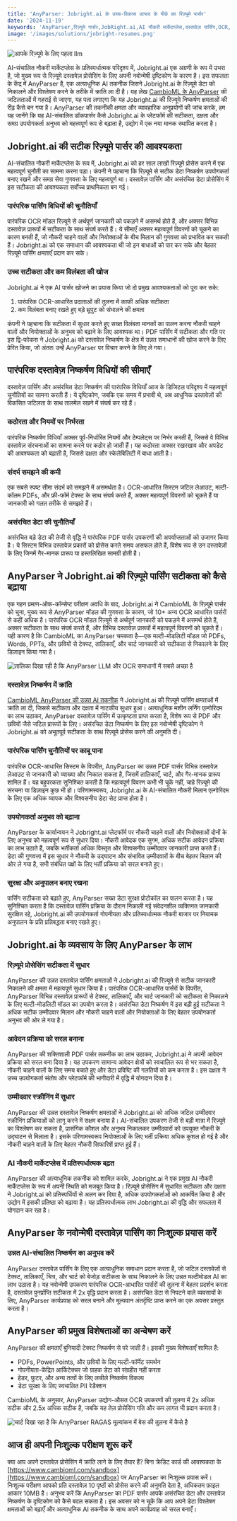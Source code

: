 ```yaml
---
title: 'AnyParser: Jobright.ai के उच्च-विकास उत्पाद के पीछे का रिज़्यूमे पार्सर'
date: '2024-11-19'
keywords: 'AnyParser,रिज़्यूमे पार्सर,JobRight.ai,AI नौकरी मार्केटप्लेस,दस्तावेज़ पार्सिंग,OCR,रिज़्यूमे प्रोसेसिंग,असंरचित डेटा,नौकरी मिलान,भर्ती प्रौद्योगिकी'
image: '/images/solutions/jobright-resumes.png'
---
```


![आपके रिज़्यूमे के लिए पहला llm](/images/solutions/jobright-resumes.png)

AI-संचालित नौकरी मार्केटप्लेस के प्रतिस्पर्धात्मक परिदृश्य में, Jobright.ai एक अग्रणी के रूप में उभरा है, जो मुख्य रूप से रिज़्यूमे दस्तावेज़ प्रोसेसिंग के लिए अपनी नवोन्मेषी दृष्टिकोण के कारण है। इस सफलता के केंद्र में AnyParser है, एक अत्याधुनिक AI तकनीक जिसने Jobright.ai के रिज़्यूमे डेटा को निकालने और विश्लेषण करने के तरीके में क्रांति ला दी है। यह लेख [CambioML के AnyParser](https://www.cambioml.com/sandbox) की जटिलताओं में गहराई से जाएगा, यह पता लगाएगा कि यह Jobright.ai की रिज़्यूमे निष्कर्षण क्षमताओं की रीढ़ कैसे बन गया है। AnyParser की तकनीकी क्षमता और व्यावहारिक अनुप्रयोगों की जांच करके, हम यह जानेंगे कि यह AI-संचालित डॉकपार्सर कैसे Jobright.ai के प्लेटफॉर्म की सटीकता, दक्षता और समग्र उपयोगकर्ता अनुभव को महत्वपूर्ण रूप से बढ़ाता है, उद्योग में एक नया मानक स्थापित करता है।

## Jobright.ai की सटीक रिज़्यूमे पार्सर की आवश्यकता

AI-संचालित नौकरी मार्केटप्लेस के रूप में, Jobright.ai को हर साल लाखों रिज़्यूमे प्रोसेस करने में एक महत्वपूर्ण चुनौती का सामना करना पड़ा। कंपनी ने पहचाना कि रिज़्यूमे से सटीक डेटा निष्कर्षण उपयोगकर्ता बनाए रखने और समग्र सेवा गुणवत्ता के लिए महत्वपूर्ण था। दस्तावेज़ पार्सिंग और असंरचित डेटा प्रोसेसिंग में इस सटीकता की आवश्यकता सर्वोच्च प्राथमिकता बन गई।

### पारंपरिक पार्सिंग विधियों की चुनौतियाँ

पारंपरिक OCR मॉडल रिज़्यूमे से अर्थपूर्ण जानकारी को पकड़ने में असमर्थ होते हैं, और अक्सर विभिन्न दस्तावेज़ प्रारूपों में सटीकता के साथ संघर्ष करते हैं। ये सीमाएँ अक्सर महत्वपूर्ण विवरणों को चूकने का कारण बनती हैं, जो नौकरी चाहने वालों और नियोक्ताओं के बीच मिलान की गुणवत्ता को प्रभावित कर सकती हैं। Jobright.ai को एक समाधान की आवश्यकता थी जो इन बाधाओं को पार कर सके और बेहतर रिज़्यूमे पार्सिंग क्षमताएँ प्रदान कर सके।

### उच्च सटीकता और कम विलंबता की खोज

Jobright.ai ने एक AI पार्सर खोजने का प्रयास किया जो दो प्रमुख आवश्यकताओं को पूरा कर सके:

1. पारंपरिक OCR-आधारित प्रदाताओं की तुलना में काफी अधिक सटीकता
2. कम विलंबता बनाए रखते हुए बड़े थ्रूपुट को संभालने की क्षमता

कंपनी ने पहचाना कि सटीकता में सुधार करते हुए सख्त विलंबता मानकों का पालन करना नौकरी चाहने वालों और नियोक्ताओं के अनुभव को बढ़ाने के लिए आवश्यक था। PDF पार्सिंग में सटीकता और गति पर इस द्वि-फोकस ने Jobright.ai को दस्तावेज़ निष्कर्षण के क्षेत्र में उन्नत समाधानों की खोज करने के लिए प्रेरित किया, जो अंततः उन्हें AnyParser पर विचार करने के लिए ले गया।

## पारंपरिक दस्तावेज़ निष्कर्षण विधियों की सीमाएँ

दस्तावेज़ पार्सिंग और असंरचित डेटा निष्कर्षण की पारंपरिक विधियाँ आज के डिजिटल परिदृश्य में महत्वपूर्ण चुनौतियों का सामना करती हैं। ये दृष्टिकोण, जबकि एक समय में प्रभावी थे, अब आधुनिक दस्तावेज़ों की विकसित जटिलता के साथ तालमेल रखने में संघर्ष कर रहे हैं।

### कठोरता और नियमों पर निर्भरता

पारंपरिक निष्कर्षण विधियाँ अक्सर पूर्व-निर्धारित नियमों और टेम्पलेट्स पर निर्भर करती हैं, जिससे वे विभिन्न दस्तावेज़ संरचनाओं का सामना करने पर कठोर हो जाती हैं। यह कठोरता अक्सर रखरखाव और अपडेट की आवश्यकता को बढ़ाती है, जिससे दक्षता और स्केलेबिलिटी में बाधा आती है।

### संदर्भ समझने की कमी

एक सबसे स्पष्ट सीमा संदर्भ को समझने में असमर्थता है। OCR-आधारित सिस्टम जटिल लेआउट, मल्टी-कॉलम PDFs, और फ्री-फॉर्म टेक्स्ट के साथ संघर्ष करते हैं, अक्सर महत्वपूर्ण विवरणों को चूकते हैं या जानकारी को गलत तरीके से समझते हैं।

### असंरचित डेटा की चुनौतियाँ

असंरचित बड़े डेटा की तेजी से वृद्धि ने पारंपरिक PDF पार्सर उपकरणों की अपर्याप्तताओं को उजागर किया है। ये सिस्टम विभिन्न दस्तावेज़ प्रकारों को प्रोसेस करते समय असफल होते हैं, विशेष रूप से उन दस्तावेज़ों के लिए जिनमें गैर-मानक प्रारूप या हस्तलिखित सामग्री होती है।

## AnyParser ने Jobright.ai की रिज़्यूमे पार्सिंग सटीकता को कैसे बढ़ाया

एक गहन प्रमाण-ऑफ-कॉन्सेप्ट परीक्षण अवधि के बाद, Jobright.ai ने CambioML के रिज़्यूमे पार्सर को चुना, मुख्य रूप से AnyParser मॉडल की गुणवत्ता के कारण, जो 10+ अन्य OCR आधारित पार्सरों से कहीं अधिक है। पारंपरिक OCR मॉडल रिज़्यूमे से अर्थपूर्ण जानकारी को पकड़ने में असमर्थ होते हैं, अक्सर सटीकता के साथ संघर्ष करते हैं, और विभिन्न दस्तावेज़ प्रारूपों में महत्वपूर्ण विवरणों को चूकते हैं। यही कारण है कि CambioML का AnyParser चमकता है—एक मल्टी-मोडलिटी मॉडल जो PDFs, Words, PPTs, और छवियों से टेक्स्ट, तालिकाएँ, और चार्ट जानकारी को सटीकता से निकालने के लिए डिज़ाइन किया गया है।

![तालिका दिखा रही है कि AnyParser LLM और OCR समाधानों में सबसे अच्छा है](/images/solutions/jobright-table.png)

### दस्तावेज़ निष्कर्षण में क्रांति

[CambioML AnyParser की उन्नत AI तकनीक](https://www.cambioml.com/sandbox) ने Jobright.ai की रिज़्यूमे पार्सिंग क्षमताओं में क्रांति ला दी, जिससे सटीकता और दक्षता में नाटकीय सुधार हुआ। अत्याधुनिक मशीन लर्निंग एल्गोरिदम का लाभ उठाकर, AnyParser दस्तावेज़ पार्सिंग में उत्कृष्टता प्राप्त करता है, विशेष रूप से PDF और छवियों जैसे जटिल प्रारूपों के लिए। असंरचित डेटा निष्कर्षण के लिए इस नवोन्मेषी दृष्टिकोण ने Jobright.ai को अभूतपूर्व सटीकता के साथ रिज़्यूमे प्रोसेस करने की अनुमति दी।

### पारंपरिक पार्सिंग चुनौतियों पर काबू पाना

पारंपरिक OCR-आधारित सिस्टम के विपरीत, AnyParser का उन्नत PDF पार्सर विभिन्न दस्तावेज़ लेआउट से जानकारी को व्याख्या और निकाल सकता है, जिसमें तालिकाएँ, चार्ट, और गैर-मानक प्रारूप शामिल हैं। यह बहुपरकता सुनिश्चित करती है कि महत्वपूर्ण विवरण कभी भी चूकें नहीं, चाहे रिज़्यूमे की संरचना या डिज़ाइन कुछ भी हो। परिणामस्वरूप, Jobright.ai के AI-संचालित नौकरी मिलान एल्गोरिदम के लिए एक अधिक व्यापक और विश्वसनीय डेटा सेट प्राप्त होता है।

### उपयोगकर्ता अनुभव को बढ़ाना

AnyParser के कार्यान्वयन ने Jobright.ai प्लेटफॉर्म पर नौकरी चाहने वालों और नियोक्ताओं दोनों के लिए अनुभव को महत्वपूर्ण रूप से सुधार दिया। नौकरी आवेदक एक सुगम, अधिक सटीक आवेदन प्रक्रिया का लाभ उठाते हैं, जबकि भर्तीकर्ता अधिक विस्तृत और विश्वसनीय उम्मीदवार जानकारी प्राप्त करते हैं। डेटा की गुणवत्ता में इस सुधार ने नौकरी के उद्घाटन और संभावित उम्मीदवारों के बीच बेहतर मिलान की ओर ले गया है, सभी संबंधित पक्षों के लिए भर्ती प्रक्रिया को सरल बनाते हुए।

### सुरक्षा और अनुपालन बनाए रखना

पार्सिंग सटीकता को बढ़ाते हुए, AnyParser सख्त डेटा सुरक्षा प्रोटोकॉल का पालन करता है। यह सुनिश्चित करता है कि दस्तावेज़ पार्सिंग प्रक्रिया के दौरान निकाली गई संवेदनशील व्यक्तिगत जानकारी सुरक्षित रहे, Jobright.ai की उपयोगकर्ता गोपनीयता और प्रतिस्पर्धात्मक नौकरी बाजार पर नियामक अनुपालन के प्रति प्रतिबद्धता बनाए रखते हुए।

## Jobright.ai के व्यवसाय के लिए AnyParser के लाभ

### रिज़्यूमे प्रोसेसिंग सटीकता में सुधार

AnyParser की उन्नत दस्तावेज़ पार्सिंग क्षमताओं ने Jobright.ai की रिज़्यूमे से सटीक जानकारी निकालने की क्षमता में महत्वपूर्ण सुधार किया है। पारंपरिक OCR-आधारित पार्सरों के विपरीत, AnyParser विभिन्न दस्तावेज़ प्रारूपों से टेक्स्ट, तालिकाएँ, और चार्ट जानकारी को सटीकता से निकालने के लिए मल्टी-मोडलिटी मॉडल का उपयोग करता है। असंरचित डेटा निष्कर्षण में इस बढ़ी हुई सटीकता ने अधिक सटीक उम्मीदवार मिलान और नौकरी चाहने वालों और नियोक्ताओं के लिए बेहतर उपयोगकर्ता अनुभव की ओर ले गया है।

### आवेदन प्रक्रिया को सरल बनाना

AnyParser की शक्तिशाली PDF पार्सर तकनीक का लाभ उठाकर, Jobright.ai ने अपनी आवेदन प्रक्रिया को सरल बना दिया है। यह उपकरण सामान्य आवेदन क्षेत्रों को स्वचालित रूप से भर सकता है, नौकरी चाहने वालों के लिए समय बचाते हुए और डेटा प्रविष्टि की गलतियों को कम करता है। इस दक्षता ने उच्च उपयोगकर्ता संतोष और प्लेटफॉर्म की भागीदारी में वृद्धि में योगदान दिया है।

### उम्मीदवार स्क्रीनिंग में सुधार

AnyParser की उन्नत दस्तावेज़ निष्कर्षण क्षमताओं ने Jobright.ai को अधिक जटिल उम्मीदवार स्क्रीनिंग प्रक्रियाओं को लागू करने में सक्षम बनाया है। AI-संचालित उपकरण तेजी से बड़ी मात्रा में रिज़्यूमे का विश्लेषण कर सकता है, प्रासंगिक कौशल और अनुभव निकालकर उम्मीदवारों को उपयुक्त नौकरी के उद्घाटन से मिलाता है। इसके परिणामस्वरूप नियोक्ताओं के लिए भर्ती प्रक्रिया अधिक कुशल हो गई है और नौकरी चाहने वालों के लिए बेहतर नौकरी सिफारिशें प्राप्त हुई हैं।

### AI नौकरी मार्केटप्लेस में प्रतिस्पर्धात्मक बढ़त

AnyParser की अत्याधुनिक तकनीक को शामिल करके, Jobright.ai ने एक प्रमुख AI नौकरी मार्केटप्लेस के रूप में अपनी स्थिति को मजबूत किया है। रिज़्यूमे प्रोसेसिंग में सुधारित सटीकता और दक्षता ने Jobright.ai को प्रतिस्पर्धियों से अलग कर दिया है, अधिक उपयोगकर्ताओं को आकर्षित किया है और उद्योग में इसकी प्रतिष्ठा को बढ़ाया है। यह प्रतिस्पर्धात्मक लाभ Jobright.ai की वृद्धि और सफलता में योगदान कर रहा है।

## AnyParser के नवोन्मेषी दस्तावेज़ पार्सिंग का निःशुल्क प्रयास करें

### उन्नत AI-संचालित निष्कर्षण का अनुभव करें

AnyParser दस्तावेज़ पार्सिंग के लिए एक अत्याधुनिक समाधान प्रदान करता है, जो जटिल दस्तावेज़ों से टेक्स्ट, तालिकाएँ, चित्र, और चार्ट को बेजोड़ सटीकता के साथ निकालने के लिए उन्नत मल्टीमोडल AI का लाभ उठाता है। यह नवोन्मेषी उपकरण पारंपरिक OCR-आधारित पार्सरों की तुलना में बेहतर प्रदर्शन करता है, दस्तावेज़ पुनर्प्राप्ति सटीकता में 2x वृद्धि प्रदान करता है। असंरचित डेटा से निपटने वाले व्यवसायों के लिए, AnyParser कार्यप्रवाह को सरल बनाने और मूल्यवान अंतर्दृष्टि प्राप्त करने का एक अवसर प्रस्तुत करता है।

## AnyParser की प्रमुख विशेषताओं का अन्वेषण करें

AnyParser की क्षमताएँ बुनियादी टेक्स्ट निष्कर्षण से परे जाती हैं। इसकी मुख्य विशेषताएँ शामिल हैं:

- PDFs, PowerPoints, और छवियों के लिए मल्टी-फॉर्मेट समर्थन
- गोपनीयता-केंद्रित आर्किटेक्चर जो ग्राहक डेटा को संग्रहीत नहीं करता
- हेडर, फुटर, और अन्य तत्वों के लिए लचीले निष्कर्षण विकल्प
- डेटा सुरक्षा के लिए स्वचालित PII रेडैक्शन

CambioML के अनुसार, AnyParser उद्योग-औसत OCR उपकरणों की तुलना में 2x अधिक सटीक और 2.5x अधिक सटीक है, जबकि यह तेज़ प्रोसेसिंग गति और कम लागत भी प्रदान करता है।

![चार्ट दिखा रहा है कि AnyParser RAGAS मूल्यांकन में बेस की तुलना में कैसे है](/images/solutions/jobright-chart-metrics.png)

## आज ही अपनी निःशुल्क परीक्षण शुरू करें

क्या आप अपने दस्तावेज़ प्रोसेसिंग में क्रांति लाने के लिए तैयार हैं? बिना क्रेडिट कार्ड की आवश्यकता के [https://www.cambioml.com/sandbox](https://www.cambioml.com/sandbox) पर AnyParser का निःशुल्क प्रयास करें। निःशुल्क परीक्षण आपको प्रति दस्तावेज़ 10 पृष्ठों को प्रोसेस करने की अनुमति देता है, अधिकतम फ़ाइल आकार 10MB है। अनुभव करें कि AnyParser का PDF पार्सर आपके असंरचित डेटा और दस्तावेज़ निष्कर्षण के दृष्टिकोण को कैसे बदल सकता है। इस अवसर को न चूकें कि आप अपने डेटा विश्लेषण क्षमताओं को बढ़ाएँ और अत्याधुनिक AI तकनीक के साथ अपने कार्यप्रवाह को सरल बनाएँ।
